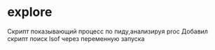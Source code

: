 # explore
Скрипт показывающий процесс по пиду,анализируя proc
Добавил скрипт поиск lsof через переменную запуска
